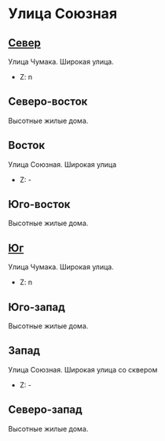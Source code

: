 # Улица Союзная

## [Север](./09590055.md)

Улица Чумака.
Широкая улица.

* Z:    n

## Северо-восток

Высотные жилые дома.

## Восток

Улица Союзная.
Широкая улица

* Z:    -

## Юго-восток

Высотные жилые дома.

## [Юг](./09590065.md)

Улица Чумака.
Широкая улица.

* Z:    n

## Юго-запад

Высотные жилые дома.

## Запад

Улица Союзная.
Широкая улица со сквером

* Z:    -

## Северо-запад

Высотные жилые дома.

